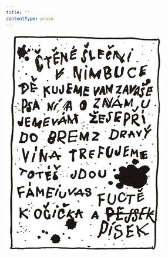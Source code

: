 ```yaml
---
title: ''
contentType: prose
---
```


<section>

![povidani_o_pejskovi_a_kocicce_021](./resources/povidani_o_pejskovi_a_kocicce_021.jpg)

</section>
